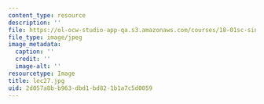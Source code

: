```yaml
---
content_type: resource
description: ''
file: https://ol-ocw-studio-app-qa.s3.amazonaws.com/courses/18-01sc-single-variable-calculus-fall-2010/2d057a8bb963dbd1bd821b1a7c5d0059_lec27.jpg
file_type: image/jpeg
image_metadata:
  caption: ''
  credit: ''
  image-alt: ''
resourcetype: Image
title: lec27.jpg
uid: 2d057a8b-b963-dbd1-bd82-1b1a7c5d0059
---
```

